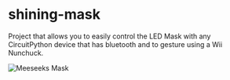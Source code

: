 # shining-mask
Project that allows you to easily control the LED Mask with any CircuitPython device that has bluetooth and to gesture using a Wii Nunchuck.

![Meeseeks Mask](./examples/MeeseeksMask/MeeseeksMaskInAction.gif?raw=true "I'm Mr Meeseeks, Look at me!?")
